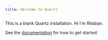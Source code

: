 ```yaml
---
title: Welcome to Quartz
---
```


This is a blank Quartz installation. Hi I'm Ritaban.

See the [documentation](https://quartz.jzhao.xyz) for how to get started.
